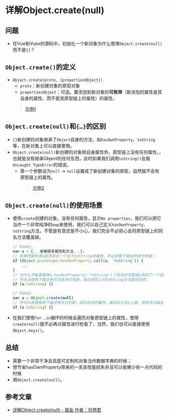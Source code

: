 # 详解Object.create(null)
## 问题
* 在Vue和Vuex的源码中，初始化一个新对象为什么使用`Object.create(null)`而不是`{}`？
## `Object.create()`的定义
* `Object.create(proto, [propertiesObject])`
    * `proto`：新创建对象的原型对象
    * `propertiesObject`：可选。要添加到新对象的**可枚举**（新添加的属性是其自身的属性，而不是其原型链上的属性）的属性。
	> [示例1](./1.html)
## `Object.create(null)`和`{…}`的区别
* `{}`新创建的对象继承了`Object`自身的方法，如`hasOwnProperty`、`toString`等，在新对象上可以直接使用。
* `Object.create(null)`新创建的对象除自身属性外，原型链上没有任何属性，，也就是没有继承Object的任何东西，此时如果我们调用`toString()`会报`Uncaught TypeError`的错误。
  * 第一个参数设为`null` → `null`设置成了新创建对象的原型，自然就不会有原型链上的属性。
	> [示例2](./2.html)
## `Object.create(null)`的使用场景
* 使用`create`创建的对象，没有任何属性，显示`No properties`，我们可以把它当作一个非常纯净的`map`来使用，我们可以自己定义`hasOwnProperty`、`toString`方法，不管是有意还是不小心，我们完全不必担心会将原型链上的同名方法覆盖掉。
	```javascript
	// Demo1:
	var a = {...省略很多属性和方法...};
	// 如果想要检查a是否存在一个名为toString的属性，你必须像下面这样进行检查：
	if (Object.prototype.hasOwnProperty.call(a, 'toString')) {
		...
	}
	// 为什么不能直接用a.hasOwnProperty('toString')？因为你可能给a添加了一个自定义的hasOwnProperty
	// 你无法使用下面这种方式来进行判断，因为原型上的toString方法是存在的：
	if (a.toString) {}

	// Demo2:
	var a = Object.create(null)
	// 你可以直接使用下面这种方式判断，因为存在的属性，都将定义在a上面，除非手动指定原型：
	if (a.toString) {}
	```
* 在我们使用`for..in`循环的时候会遍历对象原型链上的属性，使用`create(null)`就不必再对属性进行检查了，当然，我们也可以直接使用`Object.keys()`。
## 总结
* 需要一个非常干净且高度可定制的对象当作数据字典的时候；
* 想节省hasOwnProperty带来的一丢丢性能损失并且可以偷懒少些一点代码的时候
* 用`Object.create(null)`。
## 参考文章
* [详解Object.create(null) - 掘金 作者：司想君](https://juejin.im/post/5acd8ced6fb9a028d444ee4e)